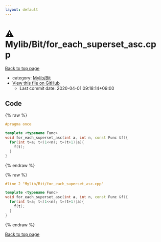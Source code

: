 ```yaml
---
layout: default
---
```


<!-- mathjax config similar to math.stackexchange -->
<script type="text/javascript" async
  src="https://cdnjs.cloudflare.com/ajax/libs/mathjax/2.7.5/MathJax.js?config=TeX-MML-AM_CHTML">
</script>
<script type="text/x-mathjax-config">
  MathJax.Hub.Config({
    TeX: { equationNumbers: { autoNumber: "AMS" }},
    tex2jax: {
      inlineMath: [ ['$','$'] ],
      processEscapes: true
    },
    "HTML-CSS": { matchFontHeight: false },
    displayAlign: "left",
    displayIndent: "2em"
  });
</script>

<script type="text/javascript" src="https://cdnjs.cloudflare.com/ajax/libs/jquery/3.4.1/jquery.min.js"></script>
<script src="https://cdn.jsdelivr.net/npm/jquery-balloon-js@1.1.2/jquery.balloon.min.js" integrity="sha256-ZEYs9VrgAeNuPvs15E39OsyOJaIkXEEt10fzxJ20+2I=" crossorigin="anonymous"></script>
<script type="text/javascript" src="../../../assets/js/copy-button.js"></script>
<link rel="stylesheet" href="../../../assets/css/copy-button.css" />


# :warning: Mylib/Bit/for_each_superset_asc.cpp

<a href="../../../index.html">Back to top page</a>

* category: <a href="../../../index.html#fe4a83e4dc2a7f834ed4cd85d6972a53">Mylib/Bit</a>
* <a href="{{ site.github.repository_url }}/blob/master/Mylib/Bit/for_each_superset_asc.cpp">View this file on GitHub</a>
    - Last commit date: 2020-04-01 09:18:14+09:00




## Code

<a id="unbundled"></a>
{% raw %}
```cpp
#pragma once

template <typename Func>
void for_each_superset_asc(int a, int n, const Func &f){
  for(int t=a; t<(1<<n); t=(t+1)|a){
    f(t);
  }
}

```
{% endraw %}

<a id="bundled"></a>
{% raw %}
```cpp
#line 2 "Mylib/Bit/for_each_superset_asc.cpp"

template <typename Func>
void for_each_superset_asc(int a, int n, const Func &f){
  for(int t=a; t<(1<<n); t=(t+1)|a){
    f(t);
  }
}

```
{% endraw %}

<a href="../../../index.html">Back to top page</a>

